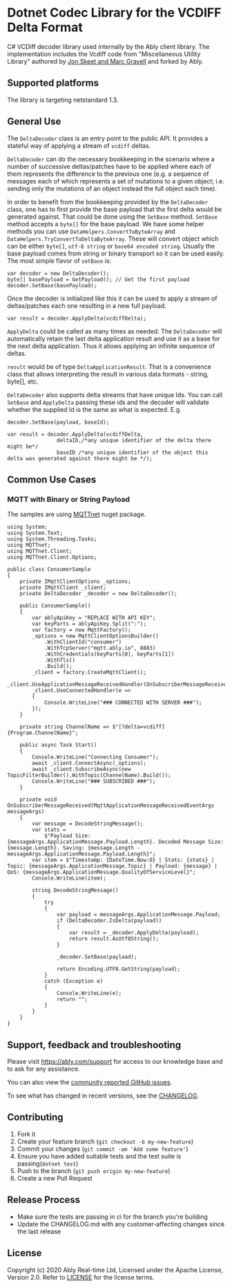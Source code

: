 # Dotnet Codec Library for the VCDIFF Delta Format

C# VCDiff decoder library used internally by the Ably client library. The implementation includes the Vcdiff code from "Miscellaneous Utility Library" authored by [Jon Skeet and Marc Gravell](https://jonskeet.uk/csharp/miscutil/) and forked by Ably.

## Supported platforms

The library is targeting netstandard 1.3.

## General Use

The `DeltaDecoder` class is an entry point to the public API. It provides a stateful way of applying a stream of `vcdiff` deltas.

`DeltaDecoder` can do the necessary bookkeeping in the scenario where a number of successive deltas/patches have to be applied where each of them represents the difference to the previous one (e.g. a sequence of messages each of which represents a set of mutations to a given object; i.e. sending only the mutations of an object instead the full object each time).

In order to benefit from the bookkeeping provided by the `DeltaDecoder` class, one has to first provide the base payload that the first delta would be generated against. That could be done using the `SetBase` method. `SetBase` method accepts a `byte[]` for the base payload. We have some helper methods you can use `DataHelpers.ConvertToByteArray` and `DataHelpers.TryConvertToDeltaByteArray`. These will convert object which can be either `byte[]`, `utf-8 string` or `base64 encoded string`. Usually the base payload comes from string or binary transport so it can be used easily.
The most simple flavor of `setBase` is:

```
var decoder = new DeltaDecoder();
byte[] basePayload = GetPayload(); // Get the first payload
decoder.SetBase(basePayload);
```

Once the decoder is initialized like this it can be used to apply a stream of deltas/patches each one resulting in a new full payload.

```
var result = decoder.ApplyDelta(vcdiffDelta);
```

`ApplyDelta` could be called as many times as needed. The `DeltaDecoder` will automatically retain the last delta application result and use it as a base for the next delta application. Thus it allows applying an infinite sequence of deltas.

`result` would be of type `DeltaApplicationResult`. That is a convenience class that allows interpreting the result in various data formats - string, byte[], etc.

`DeltaDecoder` also supports delta streams that have unique Ids. You can call `SetBase` and `ApplyDelta` passing these ids and the decoder will validate whether the supplied Id is the same as what is expected. E.g.


```
decoder.SetBase(payload, baseId);

var result = decoder.ApplyDelta(vcdiffDelta,
                deltaID,/*any unique identifier of the delta there might be*/
                baseID /*any unique identifier of the object this delta was generated against there might be */);
```

## Common Use Cases

### MQTT with Binary or String Payload

The samples are using [MQTTnet](https://www.nuget.org/packages/MQTTnet/) nuget package.

```
using System;
using System.Text;
using System.Threading.Tasks;
using MQTTnet;
using MQTTnet.Client;
using MQTTnet.Client.Options;

public class ConsumerSample
{
    private IMqttClientOptions _options;
    private IMqttClient _client;
    private DeltaDecoder _decoder = new DeltaDecoder();

    public ConsumerSample()
    {
        var ablyApiKey = "REPLACE WITH API KEY";
        var keyParts = ablyApiKey.Split(":");
        var factory = new MqttFactory();
        _options = new MqttClientOptionsBuilder()
            .WithClientId("consumer")
            .WithTcpServer("mqtt.ably.io", 8883)
            .WithCredentials(keyParts[0], keyParts[1])
            .WithTls()
            .Build();
        _client = factory.CreateMqttClient();
        _client.UseApplicationMessageReceivedHandler(OnSubscriberMessageReceived);
        _client.UseConnectedHandler(e =>
        {
            Console.WriteLine("### CONNECTED WITH SERVER ###");
        });
    }

    private string ChannelName => $"[?delta=vcdiff]{Program.ChannelName}";

    public async Task Start()
    {
        Console.WriteLine("Connecting Consumer");
        await _client.ConnectAsync(_options);
        await _client.SubscribeAsync(new TopicFilterBuilder().WithTopic(ChannelName).Build());
        Console.WriteLine("### SUBSCRIBED ###");
    }

    private void OnSubscriberMessageReceived(MqttApplicationMessageReceivedEventArgs messageArgs)
    {
        var message = DecodeStringMessage();
        var stats =
            $"Payload Size: {messageArgs.ApplicationMessage.Payload.Length}. Decoded Message Size: {message.Length}. Saving: {message.Length - messageArgs.ApplicationMessage.Payload.Length}";
        var item = $"Timestamp: {DateTime.Now:O} | Stats: {stats} | Topic: {messageArgs.ApplicationMessage.Topic} | Payload: {message} | QoS: {messageArgs.ApplicationMessage.QualityOfServiceLevel}";
        Console.WriteLine(item);

        string DecodeStringMessage()
        {
            try
            {
                var payload = messageArgs.ApplicationMessage.Payload;
                if (DeltaDecoder.IsDelta(payload))
                {
                    var result = _decoder.ApplyDelta(payload);
                    return result.AsUtf8String();
                }

                _decoder.SetBase(payload);

                return Encoding.UTF8.GetString(payload);
            }
            catch (Exception e)
            {
                Console.WriteLine(e);
                return "";
            }
        }
    }
}
```

## Support, feedback and troubleshooting

Please visit https://ably.com/support for access to our knowledge base and to ask for any assistance.

You can also view the [community reported GitHub issues](https://github.com/ably/delta-codec-dotnet/issues).

To see what has changed in recent versions, see the [CHANGELOG](CHANGELOG.md).

## Contributing

1. Fork it
2. Create your feature branch (`git checkout -b my-new-feature`)
3. Commit your changes (`git commit -am 'Add some feature'`)
4. Ensure you have added suitable tests and the test suite is passing(`dotnet test`)
5. Push to the branch (`git push origin my-new-feature`)
6. Create a new Pull Request

## Release Process

- Make sure the tests are passing in ci for the branch you're building
- Update the CHANGELOG.md with any customer-affecting changes since the last release

## License

Copyright (c) 2020 Ably Real-time Ltd, Licensed under the Apache License, Version 2.0.  Refer to [LICENSE](LICENSE) for the license terms.
